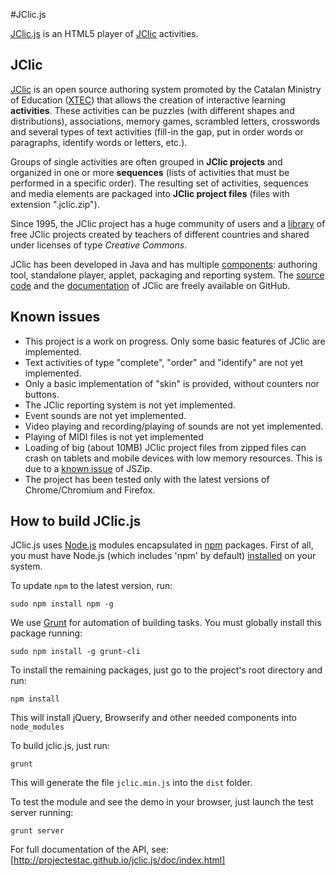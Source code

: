 #JClic.js

[JClic.js](https://github.com/projectestac/jclic.js) is an HTML5 player
of [JClic](https://github.com/projectestac/jclic) activities.

## JClic

[JClic](http://clic.xtec.cat) is an open source authoring system promoted by the Catalan Ministry of
Education ([XTEC](http://www.xtec.cat)) that allows the creation of interactive learning __activities__.
These activities can be puzzles (with different shapes and distributions), associations, memory games,
scrambled letters, crosswords and several types of text activities (fill-in the gap, put in order
words or paragraphs, identify words or letters, etc.).

Groups of single activities are often grouped in __JClic projects__ and organized in one or more
__sequences__ (lists of activities that must be performed in a specific order). The resulting set of
activities, sequences and media elements are packaged into __JClic project files__ (files with
extension ".jclic.zip").

Since 1995, the JClic project has a huge community of users and a
[library](http://clic.xtec.cat/db/listact_en.jsp) of free JClic projects created by teachers of
different countries and shared under licenses of type _Creative Commons_.

JClic has been developed in Java and has multiple [components](http://clic.xtec.cat/en/jclic/download.htm):
authoring tool, standalone player, applet, packaging and reporting system. The
[source code](https://github.com/projectestac/jclic) and the [documentation](http://projectestac.github.io/jclic/)
of JClic are freely available on GitHub.

## Known issues

* This project is a work on progress. Only some basic features of JClic are implemented.
* Text activities of type "complete", "order" and "identify" are not yet implemented.
* Only a basic implementation of "skin" is provided, without counters nor buttons.
* The JClic reporting system is not yet implemented.
* Event sounds are not yet implemented.
* Video playing and recording/playing of sounds are not yet implemented.
* Playing of MIDI files is not yet implemented
* Loading of big (about 10MB) JClic project files from zipped files can crash on tablets
and mobile devices with low memory resources. This is due to a
[known issue](https://github.com/Stuk/jszip/issues/135) of JSZip.
* The project has been tested only with the latest versions of Chrome/Chromium and Firefox.

## How to build JClic.js

JClic.js uses [Node.js](https://nodejs.org/) modules encapsulated in
[npm](https://www.npmjs.com/) packages. First of all, you must have Node.js
(which includes 'npm' by default) [installed](https://nodejs.org/download/)
on your system.

To update `npm` to the latest version, run:

```
sudo npm install npm -g
```

We use [Grunt](http://gruntjs.com/) for automation of building tasks. You must globally install this
package running:

```
sudo npm install -g grunt-cli
```

To install the remaining packages, just go to the project's root directory and run:

```
npm install
```

This will install jQuery, Browserify and other needed components into `node_modules` 

To build jclic.js, just run:

```
grunt
```

This will generate the file `jclic.min.js` into the `dist` folder.

To test the module and see the demo in your browser, just launch the test server running:

```
grunt server
```

For full documentation of the API, see: [http://projectestac.github.io/jclic.js/doc/index.html]

